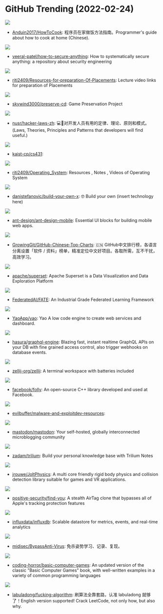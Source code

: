 # GitHub Trending (2022-02-24)

![](https://img.shields.io/badge/none-New%203-green?style=flat-square&logo=appveyor)
- [Anduin2017/HowToCook](https://github.com/Anduin2017/HowToCook): 程序员在家做饭方法指南。Programmer's guide about how to cook at home (Chinese).

![](https://img.shields.io/badge/none-New%20241-green?style=flat-square&logo=appveyor)
- [veeral-patel/how-to-secure-anything](https://github.com/veeral-patel/how-to-secure-anything): How to systematically secure anything: a repository about security engineering

![](https://img.shields.io/badge/none-New%20115-green?style=flat-square&logo=appveyor)
- [riti2409/Resources-for-preparation-Of-Placements](https://github.com/riti2409/Resources-for-preparation-Of-Placements): Lecture video links for preparation of Placements

![](https://img.shields.io/badge/none-New%20136-green?style=flat-square&logo=appveyor)
- [skywind3000/preserve-cd](https://github.com/skywind3000/preserve-cd): Game Preservation Project

![](https://img.shields.io/badge/none-New%2082-green?style=flat-square&logo=appveyor)
- [nusr/hacker-laws-zh](https://github.com/nusr/hacker-laws-zh): 💻📖对开发人员有用的定律、理论、原则和模式。(Laws, Theories, Principles and Patterns that developers will find useful.)

![](https://img.shields.io/badge/Rust-New%2068-green?style=flat-square&logo=appveyor)
- [kaist-cp/cs431](https://github.com/kaist-cp/cs431): 

![](https://img.shields.io/badge/none-New%2048-green?style=flat-square&logo=appveyor)
- [riti2409/Operating_System](https://github.com/riti2409/Operating_System): Resources , Notes , Videos of Operating System

![](https://img.shields.io/badge/none-New%20549-green?style=flat-square&logo=appveyor)
- [danistefanovic/build-your-own-x](https://github.com/danistefanovic/build-your-own-x): 🤓 Build your own (insert technology here)

![](https://img.shields.io/badge/TypeScript-New%2021-green?style=flat-square&logo=appveyor)
- [ant-design/ant-design-mobile](https://github.com/ant-design/ant-design-mobile): Essential UI blocks for building mobile web apps.

![](https://img.shields.io/badge/Java-New%2056-green?style=flat-square&logo=appveyor)
- [GrowingGit/GitHub-Chinese-Top-Charts](https://github.com/GrowingGit/GitHub-Chinese-Top-Charts): 🇨🇳 GitHub中文排行榜，各语言分离设置「软件 / 资料」榜单，精准定位中文好项目。各取所需，互不干扰，高效学习。

![](https://img.shields.io/badge/TypeScript-New%2022-green?style=flat-square&logo=appveyor)
- [apache/superset](https://github.com/apache/superset): Apache Superset is a Data Visualization and Data Exploration Platform

![](https://img.shields.io/badge/Python-New%209-green?style=flat-square&logo=appveyor)
- [FederatedAI/FATE](https://github.com/FederatedAI/FATE): An Industrial Grade Federated Learning Framework

![](https://img.shields.io/badge/Go-New%2074-green?style=flat-square&logo=appveyor)
- [YaoApp/yao](https://github.com/YaoApp/yao): Yao A low code engine to create web services and dashboard.

![](https://img.shields.io/badge/Haskell-New%20128-green?style=flat-square&logo=appveyor)
- [hasura/graphql-engine](https://github.com/hasura/graphql-engine): Blazing fast, instant realtime GraphQL APIs on your DB with fine grained access control, also trigger webhooks on database events.

![](https://img.shields.io/badge/Rust-New%20157-green?style=flat-square&logo=appveyor)
- [zellij-org/zellij](https://github.com/zellij-org/zellij): A terminal workspace with batteries included

![](https://img.shields.io/badge/C%2B%2B-New%2012-green?style=flat-square&logo=appveyor)
- [facebook/folly](https://github.com/facebook/folly): An open-source C++ library developed and used at Facebook.

![](https://img.shields.io/badge/none-New%2038-green?style=flat-square&logo=appveyor)
- [evilbuffer/malware-and-exploitdev-resources](https://github.com/evilbuffer/malware-and-exploitdev-resources): 

![](https://img.shields.io/badge/Ruby-New%2057-green?style=flat-square&logo=appveyor)
- [mastodon/mastodon](https://github.com/mastodon/mastodon): Your self-hosted, globally interconnected microblogging community

![](https://img.shields.io/badge/JavaScript-New%2072-green?style=flat-square&logo=appveyor)
- [zadam/trilium](https://github.com/zadam/trilium): Build your personal knowledge base with Trilium Notes

![](https://img.shields.io/badge/C%2B%2B-New%20267-green?style=flat-square&logo=appveyor)
- [jrouwe/JoltPhysics](https://github.com/jrouwe/JoltPhysics): A multi core friendly rigid body physics and collision detection library suitable for games and VR applications.

![](https://img.shields.io/badge/Swift-New%2073-green?style=flat-square&logo=appveyor)
- [positive-security/find-you](https://github.com/positive-security/find-you): A stealth AirTag clone that bypasses all of Apple's tracking protection features

![](https://img.shields.io/badge/Go-New%2029-green?style=flat-square&logo=appveyor)
- [influxdata/influxdb](https://github.com/influxdata/influxdb): Scalable datastore for metrics, events, and real-time analytics

![](https://img.shields.io/badge/C%2B%2B-New%2024-green?style=flat-square&logo=appveyor)
- [midisec/BypassAnti-Virus](https://github.com/midisec/BypassAnti-Virus): 免杀姿势学习、记录、复现。

![](https://img.shields.io/badge/C%23-New%20200-green?style=flat-square&logo=appveyor)
- [coding-horror/basic-computer-games](https://github.com/coding-horror/basic-computer-games): An updated version of the classic "Basic Computer Games" book, with well-written examples in a variety of common programming languages

![](https://img.shields.io/badge/Markdown-New%20101-green?style=flat-square&logo=appveyor)
- [labuladong/fucking-algorithm](https://github.com/labuladong/fucking-algorithm): 刷算法全靠套路，认准 labuladong 就够了！English version supported! Crack LeetCode, not only how, but also why.

